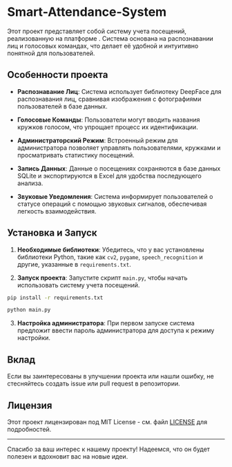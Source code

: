 # Smart-Attendance-System

Этот проект представляет собой систему учета посещений, реализованную на платформе . Система основана на распознавании лиц и голосовых командах, что делает её удобной и интуитивно понятной для пользователей.

## Особенности проекта

- **Распознавание Лиц**: Система использует библиотеку DeepFace для распознавания лиц, сравнивая изображения с фотографиями пользователей в базе данных.
  
- **Голосовые Команды**: Пользователи могут вводить названия кружков голосом, что упрощает процесс их идентификации.

- **Администраторский Режим**: Встроенный режим для администратора позволяет управлять пользователями, кружками и просматривать статистику посещений.

- **Запись Данных**: Данные о посещениях сохраняются в базе данных SQLite и экспортируются в Excel для удобства последующего анализа.

- **Звуковые Уведомления**: Система информирует пользователей о статусе операций с помощью звуковых сигналов, обеспечивая легкость взаимодействия.

## Установка и Запуск

1. **Необходимые библиотеки**: Убедитесь, что у вас установлены библиотеки Python, такие как `cv2`, `pygame`, `speech_recognition` и другие, указанные в `requirements.txt`.

2. **Запуск проекта**: Запустите скрипт `main.py`, чтобы начать использовать систему учета посещений.
```bash
pip install -r requirements.txt
```
```bash
python main.py
```

3. **Настройка администратора**: При первом запуске система предложит ввести пароль администратора для доступа к режиму настройки.

## Вклад

Если вы заинтересованы в улучшении проекта или нашли ошибку, не стесняйтесь создать issue или pull request в репозитории.

## Лицензия

Этот проект лицензирован под MIT License - см. файл [LICENSE](./LICENSE) для подробностей.

---

Спасибо за ваш интерес к нашему проекту! Надеемся, что он будет полезен и вдохновит вас на новые идеи.
